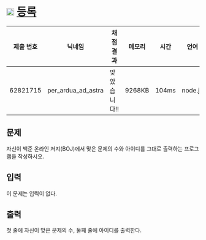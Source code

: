 # <img width="20px"  src="https://d2gd6pc034wcta.cloudfront.net/tier/1.svg" class="solvedac-tier"> [등록](https://www.acmicpc.net/problem/7287) 

| 제출 번호 | 닉네임 | 채점 결과 | 메모리 | 시간 | 언어 | 코드 길이 |
|---|---|---|---|---|---|---|
|62821715|per_ardua_ad_astra|맞았습니다!! |9268KB|104ms|node.js|54B|

## 문제
<p>자신이 백준 온라인 저지(BOJ)에서 맞은 문제의 수와 아이디를 그대로 출력하는 프로그램을 작성하시오.</p>

## 입력
<p>이 문제는 입력이 없다.</p>

## 출력
<p>첫 줄에 자신이 맞은 문제의 수, 둘째 줄에 아이디를 출력한다.</p>

